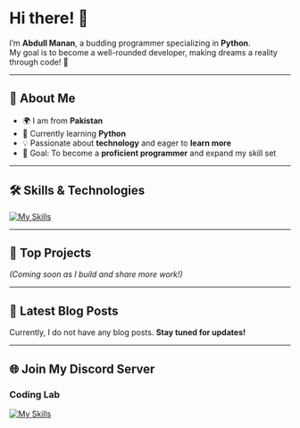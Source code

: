# Hi there! 👋

I’m **Abdull Manan**, a budding programmer specializing in **Python**.  
My goal is to become a well-rounded developer, making dreams a reality through code! 🚀  

---

## 👤 About Me
- 🌍 I am from **Pakistan**  
- 🐍 Currently learning **Python**  
- 💡 Passionate about **technology** and eager to **learn more**  
- 🎯 Goal: To become a **proficient programmer** and expand my skill set  

---

## 🛠 Skills & Technologies
[![My Skills](https://skillicons.dev/icons?i=python)]()  

---

## 📂 Top Projects
*(Coming soon as I build and share more work!)*  

---

## 📰 Latest Blog Posts
Currently, I do not have any blog posts. **Stay tuned for updates!**  

---

## 🌐 Join My Discord Server  
### Coding Lab  
[![My Skills](https://skillicons.dev/icons?i=discord)](https://discord.gg/g258Kn7Vru)  
